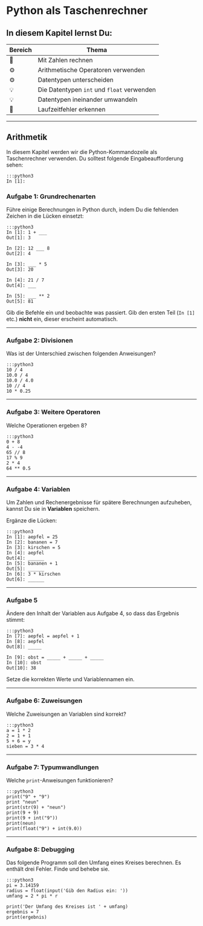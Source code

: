 
# Python als Taschenrechner

## In diesem Kapitel lernst Du:

| Bereich | Thema |
|---------|-------|
| 💼 | Mit Zahlen rechnen |
| ⚙ | Arithmetische Operatoren verwenden |
| ⚙ | Datentypen unterscheiden |
| 💡 | Die Datentypen `int` und `float` verwenden |
| 💡 | Datentypen ineinander umwandeln |
| 🐞 | Laufzeitfehler erkennen |

----

## Arithmetik

In diesem Kapitel werden wir die Python-Kommandozeile als Taschenrechner verwenden. Du solltest folgende Eingabeaufforderung sehen:

    :::python3
    In [1]:

### Aufgabe 1: Grundrechenarten

Führe einige Berechnungen in Python durch, indem Du die fehlenden Zeichen in die Lücken einsetzt:

    :::python3
    In [1]: 1 + ___
    Out[1]: 3

    In [2]: 12 ___ 8
    Out[2]: 4

    In [3]: ___ * 5
    Out[3]: 20

    In [4]: 21 / 7
    Out[4]: ___

    In [5]: ___ ** 2
    Out[5]: 81

Gib die Befehle ein und beobachte was passiert. Gib den ersten Teil (`In [1]` etc.) **nicht** ein, dieser erscheint automatisch.

----

### Aufgabe 2: Divisionen

Was ist der Unterschied zwischen folgenden Anweisungen?

    :::python3
    10 / 4
    10.0 / 4
    10.0 / 4.0
    10 // 4
    10 * 0.25

----

### Aufgabe 3: Weitere Operatoren

Welche Operationen ergeben 8?

    :::python3
    0 + 8
    4 - -4
    65 // 8
    17 % 9
    2 * 4
    64 ** 0.5    

----

### Aufgabe 4: Variablen

Um Zahlen und Rechenergebnisse für spätere Berechnungen aufzuheben, kannst Du sie in **Variablen** speichern.

Ergänze die Lücken:

    :::python3
    In [1]: aepfel = 25
    In [2]: bananen = 7
    In [3]: kirschen = 5
    In [4]: aepfel
    Out[4]: ______
    In [5]: bananen + 1
    Out[5]: ______
    In [6]: 3 * kirschen
    Out[6]: ______

----

### Aufgabe 5

Ändere den Inhalt der Variablen aus Aufgabe 4, so dass das Ergebnis stimmt:

    :::python3
    In [7]: aepfel = aepfel + 1
    In [8]: aepfel
    Out[8]: _____

    In [9]: obst = _____ + _____ + _____
    In [10]: obst
    Out[10]: 38

Setze die korrekten Werte und Variablennamen ein.

----

### Aufgabe 6: Zuweisungen

Welche Zuweisungen an Variablen sind korrekt?

    :::python3
    a = 1 * 2
    2 = 1 + 1
    5 + 6 = y
    sieben = 3 * 4

----

### Aufgabe 7: Typumwandlungen

Welche `print`-Anweisungen funktionieren?

    :::python3
    print("9" + "9")
    print "neun"
    print(str(9) + "neun")
    print(9 + 9)
    print(9 + int("9"))
    print(neun)
    print(float("9") + int(9.0))

----

### Aufgabe 8: Debugging

Das folgende Programm soll den Umfang eines Kreises berechnen.
Es enthält drei Fehler.
Finde und behebe sie.

    :::python3
    pi = 3.14159
    radius = float(input('Gib den Radius ein: '))
    umfang = 2 * pi * r

    print('Der Umfang des Kreises ist ' + umfang)    
    ergebnis = 7
    print(ergebnis)    
